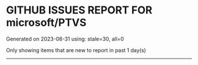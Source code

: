 
# GITHUB ISSUES REPORT FOR microsoft/PTVS


Generated on 2023-08-31 using: stale=30, all=0


Only showing items that are new to report in past 1 day(s)


---
